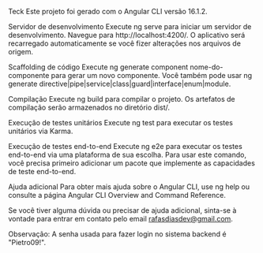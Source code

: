Teck
Este projeto foi gerado com o Angular CLI versão 16.1.2.

Servidor de desenvolvimento
Execute ng serve para iniciar um servidor de desenvolvimento. Navegue para http://localhost:4200/. O aplicativo será recarregado automaticamente se você fizer alterações nos arquivos de origem.

Scaffolding de código
Execute ng generate component nome-do-componente para gerar um novo componente. Você também pode usar ng generate directive|pipe|service|class|guard|interface|enum|module.

Compilação
Execute ng build para compilar o projeto. Os artefatos de compilação serão armazenados no diretório dist/.

Execução de testes unitários
Execute ng test para executar os testes unitários via Karma.

Execução de testes end-to-end
Execute ng e2e para executar os testes end-to-end via uma plataforma de sua escolha. Para usar este comando, você precisa primeiro adicionar um pacote que implemente as capacidades de teste end-to-end.

Ajuda adicional
Para obter mais ajuda sobre o Angular CLI, use ng help ou consulte a página Angular CLI Overview and Command Reference.

Se você tiver alguma dúvida ou precisar de ajuda adicional, sinta-se à vontade para entrar em contato pelo email rafasdiasdev@gmail.com.

Observação: A senha usada para fazer login no sistema backend é "Pietro09!".
